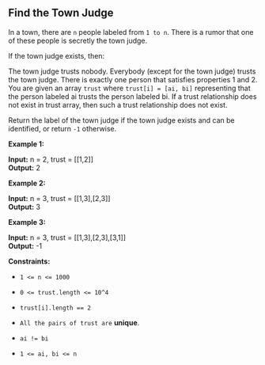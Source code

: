 ## Find the Town Judge

In a town, there are ``n`` people labeled from ``1 to n``. There is a rumor that one of these people is secretly the town judge.

If the town judge exists, then:

The town judge trusts nobody.
Everybody (except for the town judge) trusts the town judge.
There is exactly one person that satisfies properties 1 and 2.
You are given an array ``trust`` where ``trust[i] = [ai, bi]`` representing that the person labeled ai trusts the person labeled bi. If a trust relationship does not exist in trust array, then such a trust relationship does not exist.

Return the label of the town judge if the town judge exists and can be identified, or return ``-1`` otherwise.

 

**Example 1:**

**Input:** n = 2, trust = [[1,2]] <br>
**Output:** 2   

**Example 2:**

**Input:** n = 3, trust = [[1,3],[2,3]] <br>
**Output:** 3

**Example 3:**

**Input:** n = 3, trust = [[1,3],[2,3],[3,1]] <br>
**Output:** -1


**Constraints:**

- ``1 <= n <= 1000``

- ``0 <= trust.length <= 10^4``

- ``trust[i].length == 2``

- ``All the pairs of trust are`` __unique__.

- ``ai != bi``

- ``1 <= ai, bi <= n``